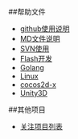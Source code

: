 ##帮助文件
- [github使用说明](<Github_Readme.md>)
- [MD文件说明](<MD_Readme.md>)
- [SVN使用](<svn.md>)
- [Flash开发](<flash.md>)
- [Golang](<go.md>)
- [Linux](<linux.md>)
- [cocos2d-x](<cocos2d-x.md>)
- [Unity3D](<Unity.md>)

##其他项目
- [关注项目列表](<!Projects.md>)
